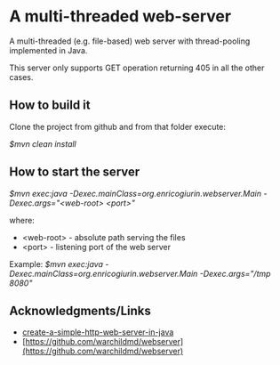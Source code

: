 # A multi-threaded web-server
A multi-threaded (e.g. file-based) web server with thread-pooling implemented in Java. 

This server only supports GET  operation returning 405 in all the other cases.
## How to build it
Clone the project from github and from that folder execute:

*$mvn clean install*
## How to start the server
*$mvn exec:java -Dexec.mainClass=org.enricogiurin.webserver.Main -Dexec.args="<web-root\> <port\>"*

where:
* <web-root\> - absolute path serving the files
* <port\> - listening port of the web server

Example:
*$mvn exec:java -Dexec.mainClass=org.enricogiurin.webserver.Main -Dexec.args="/tmp 8080"*

## Acknowledgments/Links

* [create-a-simple-http-web-server-in-java](https://medium.com/@ssaurel/create-a-simple-http-web-server-in-java-3fc12b29d5fd) 
* [https://github.com/warchildmd/webserver](https://github.com/warchildmd/webserver) 





